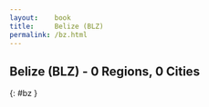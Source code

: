 ```yaml
---
layout:    book
title:     Belize (BLZ)
permalink: /bz.html
---
```


## Belize (BLZ) - 0 Regions, 0 Cities
{: #bz }






 
